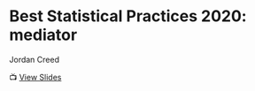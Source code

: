 
# Best Statistical Practices 2020: mediator

Jordan Creed

📺 [View Slides](https://github.com/jhcreed/bsp2020-mediator)
